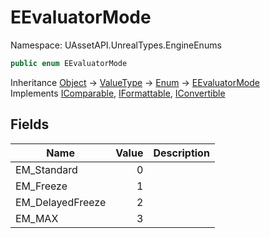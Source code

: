# EEvaluatorMode

Namespace: UAssetAPI.UnrealTypes.EngineEnums

```csharp
public enum EEvaluatorMode
```

Inheritance [Object](https://docs.microsoft.com/en-us/dotnet/api/system.object) → [ValueType](https://docs.microsoft.com/en-us/dotnet/api/system.valuetype) → [Enum](https://docs.microsoft.com/en-us/dotnet/api/system.enum) → [EEvaluatorMode](./uassetapi.unrealtypes.engineenums.eevaluatormode.md)<br>
Implements [IComparable](https://docs.microsoft.com/en-us/dotnet/api/system.icomparable), [IFormattable](https://docs.microsoft.com/en-us/dotnet/api/system.iformattable), [IConvertible](https://docs.microsoft.com/en-us/dotnet/api/system.iconvertible)

## Fields

| Name | Value | Description |
| --- | --: | --- |
| EM_Standard | 0 |  |
| EM_Freeze | 1 |  |
| EM_DelayedFreeze | 2 |  |
| EM_MAX | 3 |  |
